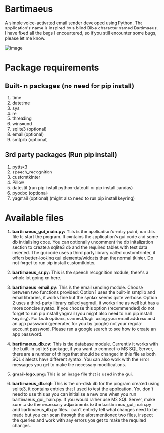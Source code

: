 # Bartimaeus
A simple voice-activated email sender developed using Python. The application's name is inspired by a blind Bible character named Bartimaeus. I have fixed all the bugs I encountered, so if you still encounter some bugs, please let me know.

![image](https://github.com/Daniel-IU/Bartimaeus/assets/79449858/d917d1bc-3aba-4421-9295-ebdb067f4649)

# Package requirements
## Built-in packages (no need for pip install)
   
1. time
2. datetime
3. sys
4. re
5. threading
6. winsound
7. sqlite3 (optional)
8. email (optional)
9. smtplib (optional)

## 3rd party packages (Run pip install)
1. pyttsx3
2. speech_recognition
3. customtkinter
4. Pillow
5. dateutil (run pip install python-dateutil or pip install pandas)
6. pyodbc (optional)
7. yagmail (optional) (might also need to run pip install keyring)

# Available files

1. **bartimaeus_gui_main.py:**
      This is the application's entry point, run this file to start the program. It contains the application's gui code and some db initialising code. You can optionally uncomment the db initalization section to create a sqlite3 db and the required tables with test data inserted. The gui code uses a third party library called customtkinter, it offers better-looking gui elements/widgets than the normal tkinter. Do not forget to run pip install customtkinter.

2. **bartimaeus_sr.py:**
       This is the speech recognition module, there's a whole lot going on here.

3. **bartimaeus_email.py:**
       This is the email sending module. Choose between two functions provided: Option 1 uses the built-in smtplib and email libraries, it works fine but the syntax seems quite verbose. Option 2 uses a third-party library called yagmail, it works fine as well but has a more concise syntax. If you choose this option (recommended) do not forget to run pip install yagmail (you might also need to run pip install keyring). For both options, connect/login using your email address and an app password (generated for you by google) not your regular account password. Please run a google search to see how to create an app password.

4. **bartimaeus_db.py:**
       This is the database module. Currently it works with the built-in sqlite3 package, if you want to connect to MS SQL Server, there are a number of things that should be changed in this file as both SQL dialects have different syntax. You can also work with the error messages you get to make the necessary modifications.

5. **gmail-logo.png:**
       This is an image file that is used in the gui.

6. **bartimaeus_db.sql:**
       This is the on-disk db for the program created using sqlite3, it contains entries that I used to test the application. You don't need to use this as you can initialise a new one when you run bartimaeus_gui_main.py. If you would rather use MS SQL Server, make sure to do the necessary adjustments to the bartimaeus_gui_main.py and bartimaeus_db.py files. I can't entirely tell what changes need to be made but you can scan through the aforementioned two files, inspect the queries and work with any errors you get to make the required changes.

